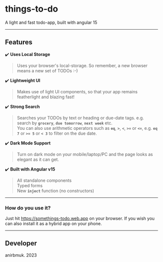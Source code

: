 # things-to-do  
A light and fast todo-app, built with angular 15  

- - - -

## Features  
:heavy_check_mark: **Uses Local Storage**  
> Uses your browser's local-storage. So remember, a new browser means a new set of TODOs :-)  

:heavy_check_mark: **Lightweight UI**  
> Makes use of light UI components, so that your app remains featherlight and blazing fast!  

:heavy_check_mark: **Strong Search**  
> Searches your TODOs by text or heading or due-date tags. e.g. search by **`grocery`**, **`due tomorrow`**, **`next week`** etc.  
> You can also use arithmetic operators such as **`eq`**, **`>`**, **`<`**, **`>=`** or **`<=`**, e.g. **`eq 7`** or **`>= 5`** or **`< 3`** to filter on the due date.  

:heavy_check_mark: **Dark Mode Support**  
> Turn on dark mode on your mobile/laptop/PC and the page looks as elegant as it can get.  

:heavy_check_mark: **Built with Angular v15**  
> All standalone components  
> Typed forms  
> New **`inject`** function (no constructors)  

- - - -

### How do you use it?  
Just hit https://somethings-todo.web.app on your browser. If you wish you can also install it as a hybrid app on your phone.  

- - - -

## Developer  
anirbmuk. 2023  
